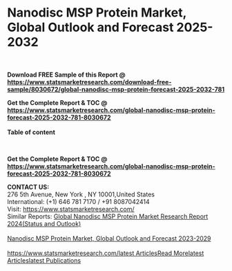 <h1>Nanodisc MSP Protein Market, Global Outlook and Forecast 2025-2032</h1><br/><p><strong>Download FREE Sample of this Report @ <a href="https://www.statsmarketresearch.com/download-free-sample/8030672/global-nanodisc-msp-protein-forecast-2025-2032-781">https://www.statsmarketresearch.com/download-free-sample/8030672/global-nanodisc-msp-protein-forecast-2025-2032-781</a></strong></p><div><b>Get the Complete Report & TOC @ <a href="https://www.statsmarketresearch.com/global-nanodisc-msp-protein-forecast-2025-2032-781-8030672">https://www.statsmarketresearch.com/global-nanodisc-msp-protein-forecast-2025-2032-781-8030672</a></b></div><br><b>Table of content</b><p><br><div><b>Get the Complete Report & TOC @ <a href="https://www.statsmarketresearch.com/global-nanodisc-msp-protein-forecast-2025-2032-781-8030672">https://www.statsmarketresearch.com/global-nanodisc-msp-protein-forecast-2025-2032-781-8030672</a></b></div></p> <b>CONTACT US:</b><br>276 5th Avenue, New York , NY 10001,United States<br>International: (+1) 646 781 7170 / +91 8087042414<br>Visit: <a href="https://www.statsmarketresearch.com/">https://www.statsmarketresearch.com/</a><br>Similar Reports: <a href="https://www.statsmarketresearch.com/global-nanodisc-msp-protein-forecast-2025-2032-781-8030672">Global Nanodisc MSP Protein Market Research Report 2024(Status and Outlook)</a><br/><br/><a href="https://www.statsmarketresearch.com/global-nanodisc-msp-protein-forecast-2025-2032-781-8030672">Nanodisc MSP Protein Market, Global Outlook and Forecast 2023-2029</a><br/><br/><a href="https://gyeongbokgung.com">https://www.statsmarketresearch.com/</a><a href="https://hallyeomaritime.com">latest Articles</a><a href="https://jingwansa.com">Read More</a><a href=https://nguoiviet.jp/">latest Articles</a><a href="https://www.intelmarketresearch.com/">latest Publications</a>